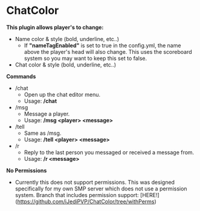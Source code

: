 # ChatColor
**This plugin allows player's to change:**
* Name color & style (bold, underline, etc..)
  * If **"nameTagEnabled"** is set to true in the config.yml, the name above the player's head will also change. This uses the scoreboard system so you may want to keep this set to false.
* Chat color & style (bold, underline, etc..)

**Commands**
* /chat
  * Open up the chat editor menu.
  * Usage: **/chat**
* /msg
  * Message a player.
  * Usage: **/msg \<player\> \<message\>**
* /tell
  * Same as /msg.
  * Usage: **/tell \<player\> \<message\>**
* /r
  * Reply to the last person you messaged or received a message from.
  * Usage: **/r \<message\>**

**No Permissions**
* Currently this does not support permissions. This was designed specifically for my own SMP server which does not use a permission system. Branch that includes permission support: [HERE!] (https://github.com/iJediPVP/ChatColor/tree/withPerms)
